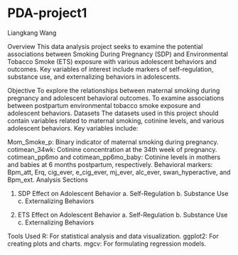 # PDA-project1

Liangkang Wang

Overview
This data analysis project seeks to examine the potential associations between Smoking During Pregnancy (SDP) and Environmental Tobacco Smoke (ETS) exposure with various adolescent behaviors and outcomes. Key variables of interest include markers of self-regulation, substance use, and externalizing behaviors in adolescents.

Objective
To explore the relationships between maternal smoking during pregnancy and adolescent behavioral outcomes.
To examine associations between postpartum environmental tobacco smoke exposure and adolescent behaviors.
Datasets
The datasets used in this project should contain variables related to maternal smoking, cotinine levels, and various adolescent behaviors. Key variables include:

Mom_Smoke_p: Binary indicator of maternal smoking during pregnancy.
cotimean_34wk: Cotinine concentration at the 34th week of pregnancy.
cotimean_pp6mo and cotimean_pp6mo_baby: Cotinine levels in mothers and babies at 6 months postpartum, respectively.
Behavioral markers: Bpm_att, Erq, cig_ever, e_cig_ever, mj_ever, alc_ever, swan_hyperactive, and Bpm_ext.
Analysis Sections
1. SDP Effect on Adolescent Behavior
a. Self-Regulation
b. Substance Use
c. Externalizing Behaviors

2. ETS Effect on Adolescent Behavior
a. Self-Regulation
b. Substance Use
c. Externalizing Behaviors

Tools Used
R: For statistical analysis and data visualization.
ggplot2: For creating plots and charts.
mgcv: For formulating regression models.
